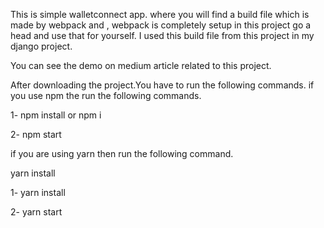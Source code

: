 This is simple walletconnect app. where you will find a build file which is made by webpack and , webpack is completely setup in this project go a head and use that for yourself.
I used this build file from this project in my django project.

You can see the demo on medium article related to this project.

After downloading the project.You have to run the following commands.
if you use npm the run the following commands. 

1- npm install 
or 
npm i

2- npm start


if you are using yarn then run the following command.

yarn install

1- yarn install 

2- yarn start




